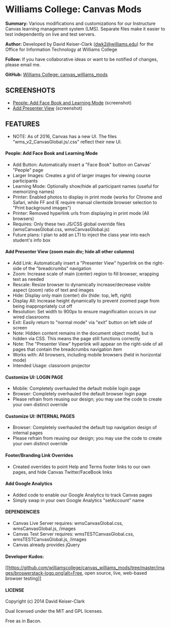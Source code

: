 # Williams College: Canvas Mods

**Summary:** Various modifications and customizations for our Instructure Canvas learning management system (LMS). Separate files make it easier to test independently on live and test servers.

**Author:** Developed by David Keiser-Clark (dwk2@williams.edu) for the Office for Information Technology at Williams College

**Follow:** If you have collaborative ideas or want to be notified of changes, please email me.

**GitHub:** [Williams College: canvas_williams_mods](https://github.com/williamscollege/canvas_williams_mods)

## SCREENSHOTS

 - [People: Add Face Book and Learning Mode](http://www.screencast.com/t/KFZZo4VF2 "People: Add Face Book and Learning Mode") (screenshot)
 - [Add Presenter View](http://www.screencast.com/t/mclVJfL28 "Add Presenter View") (screenshot)

## FEATURES

- NOTE: As of 2016, Canvas has a new UI. The files "wms_v2_CanvasGlobal.js/.css" reflect their new UI.

#### People: Add Face Book and Learning Mode

 - Add Button: Automatically insert a "Face Book" button on Canvas' "People" page
 - Larger Images: Creates a grid of larger images for viewing course participants
 - Learning Mode: Optionally show/hide all participant names (useful for memorizing names)
 - Printer: Enabled photos to display in print mode (works for Chrome and Safari, while FF and IE require manual clientside browser selection to "Print background images")
 - Printer: Removed hyperlink urls from displaying in print mode (All browsers)
 - Requires: Only these two JS/CSS global override files (wmsCanvasGlobal.css, wmsCanvasGlobal.js)
 - Future plans: I plan to add an LTI to inject the class year into each student's info box

#### Add Presenter View (zoom main div; hide all other columns)

 - Add Link: Automatically insert a "Presenter View" hyperlink on the right-side of the "breadcrumbs" navigation
 - Zoom: Increase scale of main (center) region to fill browser, wrapping text as needed
 - Rescale: Resize browser to dynamically increase/decrease visible aspect (zoom) ratio of text and images
 - Hide: Display only main (center) div (hide: top, left, right)
 - Display All: Increase height dynamically to prevent zoomed page from being inappropriately cut off
 - Resolution: Set width to 900px to ensure magnification occurs in our wired classrooms
 - Exit: Easily return to "normal mode" via "exit" button on left side of screen
 - Note: Hidden content remains in the document object model, but is hidden via CSS. This means the page still functions correctly
 - Note: The "Presenter View" hyperlink will appear on the right-side of all pages that contain the breadcrumbs navigation item
 - Works with: All browsers, including mobile browsers (held in horizontal mode)
 - Intended Usage: classroom projector

#### Customize UI: LOGIN PAGE

 - Mobile: Completely overhauled the default mobile login page
 - Browser: Completely overhauled the default browser login page
 - Please refrain from reusing our design; you may use the code to create your own distinct override

#### Customize UI: INTERNAL PAGES

 - Browser: Completely overhauled the default top navigation design of internal pages
 - Please refrain from reusing our design; you may use the code to create your own distinct override

#### Footer/Branding Link Overrides

 - Created overrides to point Help and Terms footer links to our own pages, and hide Canvas Twitter/FaceBook links

#### Add Google Analytics

 - Added code to enable our Google Analytics to track Canvas pages
 - Simply swap in your own Google Analytics "setAccount" name

#### DEPENDENCIES

 - Canvas Live Server requires: wmsCanvasGlobal.css, wmsCanvasGlobal.js, /images
 - Canvas Test Server requires: wmsTESTCanvasGlobal.css, wmsTESTCanvasGlobal.js, /images
 - Canvas already provides jQuery

#### Developer Kudos:
[[https://github.com/williamscollege/canvas_williams_mods/tree/master/images/broswerstack-logo.png|alt=Free, open source, live, web-based browser testing]]

#### LICENSE

Copyright (c) 2014 David Keiser-Clark

Dual licensed under the MIT and GPL licenses.

Free as in Bacon.

